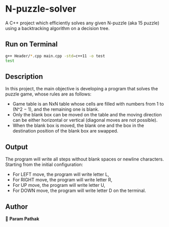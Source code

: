 # N-puzzle-solver

A C++ project which efficiently solves any given N-puzzle (aka 15 puzzle) using a backtracking algorithm on a decision tree.



## Run on Terminal

```sh
g++ Header/*.cpp main.cpp -std=c++11 -o test
test
```



## Description

In this project, the main objective is developing a program that solves the puzzle
game, whose rules are as follows:

- Game table is an NxN table whose cells are filled with numbers from 1
  to (N^2 − 1), and the remaining one is blank.
- Only the blank box can be moved on the table and the moving direction
  can be either horizontal or vertical (diagonal moves are not possible).
- When the blank box is moved, the blank one and the box in the destination
  position of the blank box are swapped.



## Output

The program will write all steps without blank spaces or newline characters. Starting from the initial configuration:
- For LEFT move, the program will write letter L,
- For RIGHT move, the program will write letter R,
- For UP move, the program will write letter U,
- For DOWN move, the program will write letter D on the terminal.




## Author

👤 **Param Pathak**

